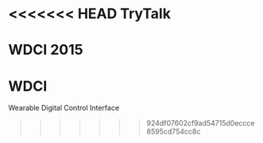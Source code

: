 <<<<<<< HEAD
TryTalk
=======

WDCI 2015
=======
# WDCI
Wearable Digital Control Interface
>>>>>>> 924df07602cf9ad54715d0eccce8595cd754cc8c
